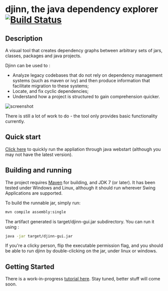 djinn, the java dependency explorer [![Build Status](https://travis-ci.org/fabienbk/djinn.png?branch=master)](https://travis-ci.org/fabienbk/djinn)
===================================

Description
-----------

A visual tool that creates dependency graphs between arbitrary sets of jars, classes, packages and java projects.

Djinn can be used to :
* Analyze legacy codebases that do not rely on dependency management systems (such as maven or 
ivy) and then produce information that facilitate migration to these systems;
* Locate, and fix cyclic dependencies;
* Understand how a project is structured to gain comprehension quicker.

![screenshot](http://fabienbk.github.io/djinn/images/screens/djinn0.2.0.png)

There is still a lot of work to do - the tool only provides basic functionality currently.

Quick start
-----------

[Click here](http://fabienbk.github.io/djinn/jnlp/djinn.jnlp) to quickly run the appliation through java webstart (although you may not have the latest version). 

Building and running
--------------------

The project requires [Maven](http://maven.apache.org/download.cgi) for building, and JDK 7 (or later).
It has been tested under Windows and Linux, although it should run wherever Swing Applications are supported.

To build the runnable jar, simply run:

```bash
mvn compile assembly:single
```

The artifact generated is target/djinn-gui.jar subdirectory. You can run it using :

```bash
java -jar target/djinn-gui.jar
```

If you're a clicky person, flip the executable permission flag, and you should be able to run djinn by double-clicking on the jar, under linux or windows.

Getting Started
---------------

There is a work-in-progress [tutorial here](http://blog.scramcode.com/post/9/explore-java-dependencies-with-djinn/). Stay tuned, better stuff will come soon.
